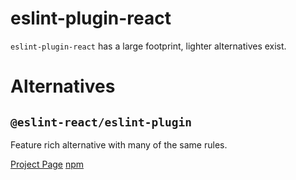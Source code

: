 # eslint-plugin-react

`eslint-plugin-react` has a large footprint, lighter alternatives exist.

# Alternatives

## `@eslint-react/eslint-plugin`

Feature rich alternative with many of the same rules.

[Project Page](https://github.com/Rel1cx/eslint-react)
[npm](https://www.npmjs.com/package/@eslint-react/eslint-plugin)
